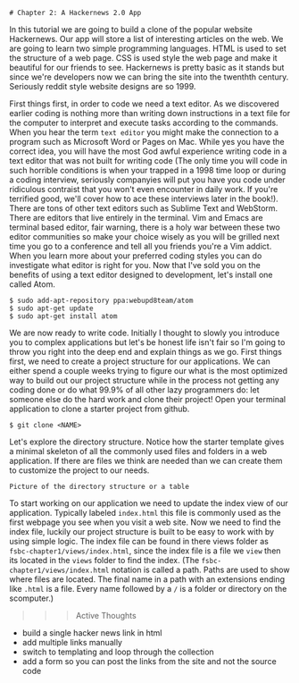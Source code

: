     # Chapter 2: A Hackernews 2.0 App
In this tutorial we are going to build a clone of the popular website Hackernews. Our app  will store a list of interesting articles on the web. We are going to learn two simple programming languages. HTML is used to set the structure of a web page. CSS is used style the web page and make it beautiful for our friends to see. Hackernews is pretty basic as it stands but since we're developers now we can bring the site into the twenthth century. Seriously reddit style website designs are so 1999.

First things first, in order to code we need a text editor. As we discovered earlier coding is nothing more than writing down instructions in a text file for the computer to interpret and execute tasks according to the commands. When you hear the term `text editor` you might make the connection to a program such as Microsoft Word or Pages on Mac. While yes you have the correct idea, you will have the most God awful experience writing code in a text editor that was not built for writing code (The only time you will code in such horrible conditions is when your trapped in a 1998 time loop or during a coding interview, seriously companyies will put you have you code under ridiculous contraist that you won't even encounter in daily work. If you're terrified good, we'll cover how to ace these interviews later in the book!). There are tons of other text editors such as Sublime Text and WebStorm. There are editors that live entirely in the terminal. Vim and Emacs are terminal based editor, fair warning, there is a holy war between these two editor communities so make your choice wisely as you will be grilled next time you go to a conference and tell all you friends you're a Vim addict. When you learn more about your preferred coding styles you can do investigate what editor is right for you. Now that I've sold you on the benefits of using a text editor designed to development, let's install one called Atom.

```
$ sudo add-apt-repository ppa:webupd8team/atom
$ sudo apt-get update
$ sudo apt-get install atom

```

We are now ready to write code. Initially I thought to slowly you introduce you to complex applications but let's be honest life isn't fair so I'm going to throw you right into the deep end and explain things as we go. First things first, we need to create a project structure for our applications. We can either spend a couple weeks trying to figure our what is the most optimized way to build out our project structure while in the process not getting any coding done or do what 99.9% of all other lazy programmers do: let someone else do the hard work and clone their project! Open your terminal application to clone a starter project from github.

```
$ git clone <NAME>
```

Let's explore the directory structure. Notice how the starter template gives a minimal skeleton of all the commonly used files and folders in a web application. If there are files we think are needed than we can create them to customize the project to our needs.

```
Picture of the directory structure or a table
```

To start working on our application we need to update the index view of our application. Typically labeled `index.html` this file is commonly used as the first webpage you see when you visit a web site. Now we need to find the index file, luckily our project structure is built to be easy to work with by using simple logic. The index file can be found in there views folder as `fsbc-chapter1/views/index.html`, since the index file is a file we `view` then its located in the `views` folder to find the index. (The `fsbc-chapter1/views/index.html` notation is called a path. Paths are used to show where files are located. The final name in a path with an extensions ending like `.html` is a file. Every name followed by a `/` is a folder or directory on the scomputer.)




>>> Active Thoughts
- build a single hacker news link in html
- add multiple links manually
- switch to templating and loop through the collection
- add a form so you can post the links from the site and not the source code





